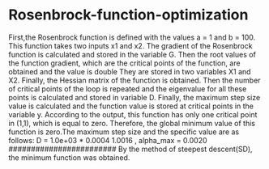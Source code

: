 # Rosenbrock-function-optimization
First,the Rosenbrock function is defined with the values a = 1 and b = 100. This function takes two inputs x1 and x2. The gradient of the Rosenbrock function is calculated and stored in the variable G. Then the root values of the function gradient, which are the critical points of the function, are obtained and the value is double
They are stored in two variables X1 and X2. Finally, the Hessian matrix of the function is obtained.
Then the number of critical points of the loop is repeated and the eigenvalue for all these points is calculated and stored in variable D. Finally, the maximum step size value is calculated and the function value is stored at critical points in the variable y.
According to the output, this function has only one critical point in (1,1), which is equal to zero. Therefore, the global minimum value of this function is zero.The maximum step size and the specific value are as follows: 
D =
1.0e+03 *
0.0004
1.0016
,
alpha_max =
0.0020
########################
By the method of steepest descent(SD), the minimum function was obtained.

